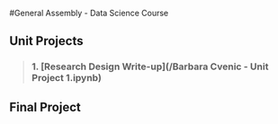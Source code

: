 #General Assembly - Data Science Course
## Unit Projects
>### 1. [Research Design Write-up](/Barbara Cvenic - Unit Project 1.ipynb)
## Final Project
